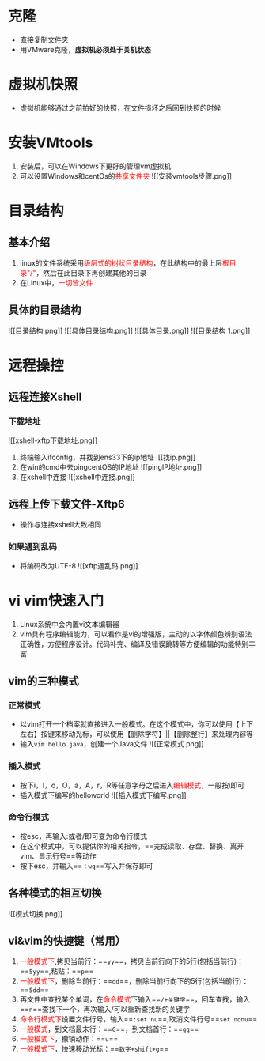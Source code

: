 # 克隆
- 直接复制文件夹
- 用VMware克隆，**虚拟机必须处于关机状态**
# 虚拟机快照
- 虚拟机能够通过之前拍好的快照，在文件损坏之后回到快照的时候
# 安装VMtools
1. 安装后，可以在Windows下更好的管理vm虚拟机
2. 可以设置Windows和centOs的<font color = red>共享文件夹</font>
![[安装vmtools步骤.png]]
# 目录结构
## 基本介绍
1. linux的文件系统采用<font color = red>级层式的树状目录结构</font>，在此结构中的最上层<font color = red>根目录"/"</font>，然后在此目录下再创建其他的目录
2. 在Linux中，<font color = red>一切皆文件</font>
## 具体的目录结构
![[目录结构.png]]
![[具体目录结构.png]]
![[具体目录.png]]
![[目录结构 1.png]]
# 远程操控
## 远程连接Xshell
### 下载地址
![[xshell-xftp下载地址.png]]
1. 终端输入ifconfig，并找到ens33下的ip地址
![[找ip.png]]
2. 在win的cmd中去pingcentOS的IP地址
![[pingIP地址.png]]
3. 在xshell中连接
![[xshell中连接.png]]
## 远程上传下载文件-Xftp6
- 操作与连接xshell大致相同
### 如果遇到乱码
- 将编码改为UTF-8
![[xftp遇乱码.png]]
# vi vim快速入门
1. Linux系统中会内置vi文本编辑器
2. vim具有程序编辑能力，可以看作是vi的增强版，主动的以字体颜色辨别语法正确性，方便程序设计。代码补完、编译及错误跳转等方便编辑的功能特别丰富
## vim的三种模式
### 正常模式
- 以vim打开一个档案就直接进入一般模式。在这个模式中，你可以使用【上下左右】按键来移动光标，可以使用【删除字符】||【删除整行】来处理内容等
- 输入`vim hello.java`，创建一个Java文件
![[正常模式.png]]
### 插入模式
- 按下i，I，o，O，a，A，r，R等任意字母之后进入<font color = red>编辑模式</font>，一般按i即可
- 插入模式下编写的helloworld
![[插入模式下编写.png]]
### 命令行模式
- 按esc，再输入:或者/即可变为命令行模式
- 在这个模式中，可以提供你的相关指令，==完成读取、存盘、替换、离开vim、显示行号==等动作
- 按下esc，并输入==`：wq`==写入并保存即可
## 各种模式的相互切换
![[模式切换.png]]
## vi&vim的快捷键（常用）
1. <font color = red>一般模式下</font>,拷贝当前行：==`yy`==，拷贝当前行向下的5行(包括当前行)：==`5yy`==,粘贴：==`p`==
2. <font color = red>一般模式下</font>，删除当前行：==`dd`==，删除当前行向下的5行(包括当前行)：==`5dd`==
3. 再文件中查找某个单词，在<font color = red>命令模式</font>下输入==`/+关键字`==，回车查找，输入==`n`==查找下一个，再次输入/可以重新查找新的关键字
4. <font color = red>命令行模式下</font>设置文件行号，输入==`:set nu`==,取消文件行号==`set nonu`==
5. <font color = red>一般模式</font>，到文档最末行：==`G`==，到文档首行：==`gg`==
6. <font color = red>一般模式下</font>，撤销动作：==`u`==
7. <font color = red>一般模式下</font>，快速移动光标：==`数字+shift+g`==
